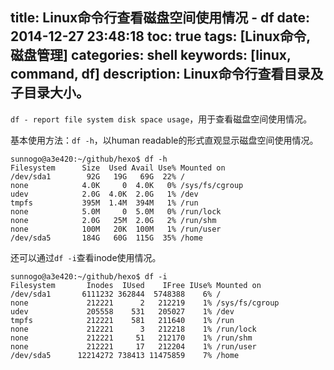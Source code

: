 title: Linux命令行查看磁盘空间使用情况 - df
date: 2014-12-27 23:48:18
toc: true
tags: [Linux命令, 磁盘管理]
categories: shell
keywords: [linux, command, df]
description: Linux命令行查看目录及子目录大小。
---

`df - report file system disk space usage`，用于查看磁盘空间使用情况。

基本使用方法：`df -h`，以human readable的形式直观显示磁盘空间使用情况。

```
sunnogo@a3e420:~/github/hexo$ df -h
Filesystem      Size  Used Avail Use% Mounted on
/dev/sda1        92G   19G   69G  22% /
none            4.0K     0  4.0K   0% /sys/fs/cgroup
udev            2.0G  4.0K  2.0G   1% /dev
tmpfs           395M  1.4M  394M   1% /run
none            5.0M     0  5.0M   0% /run/lock
none            2.0G   25M  2.0G   2% /run/shm
none            100M   20K  100M   1% /run/user
/dev/sda5       184G   60G  115G  35% /home
```

<!--more-->

还可以通过`df -i`查看inode使用情况。

```
sunnogo@a3e420:~/github/hexo$ df -i
Filesystem       Inodes  IUsed    IFree IUse% Mounted on
/dev/sda1       6111232 362844  5748388    6% /
none             212221      2   212219    1% /sys/fs/cgroup
udev             205558    531   205027    1% /dev
tmpfs            212221    581   211640    1% /run
none             212221      3   212218    1% /run/lock
none             212221     51   212170    1% /run/shm
none             212221     17   212204    1% /run/user
/dev/sda5      12214272 738413 11475859    7% /home
```

